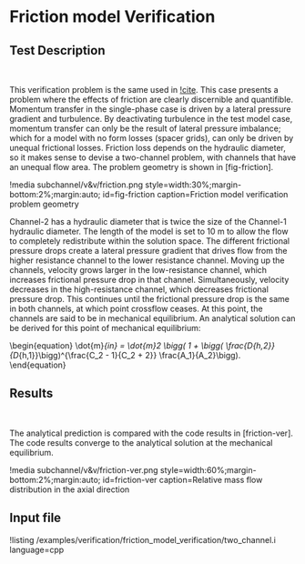 
# Friction model Verification

## Test Description

&nbsp;

This verification problem is the same used in [!cite](CTF-Verification). This case presents a problem where the effects of friction are clearly discernible and quantifible. Momentum transfer in the single-phase case is driven by a lateral pressure gradient and turbulence. By deactivating turbulence in the test model case, momentum transfer can only be the result of lateral pressure imbalance; which for a model with no form losses (spacer grids), can only be driven by unequal frictional losses. Friction loss depends on the hydraulic diameter, so it makes sense to devise a two-channel problem, with channels that have an unequal flow area. The problem geometry is shown in [fig-friction].

!media subchannel/v&v/friction.png
    style=width:30%;margin-bottom:2%;margin:auto;
    id=fig-friction
    caption=Friction model verification problem geometry

Channel-2 has a hydraulic diameter that is twice the size of the Channel-1 hydraulic diameter. The length of the model is set to 10 m to allow the flow to completely redistribute within the solution space. The different frictional pressure drops create a lateral pressure gradient that drives flow from the higher resistance channel to the lower resistance channel. Moving up the channels, velocity grows larger in the low-resistance channel, which increases frictional pressure drop in that channel. Simultaneously, velocity decreases in the high-resistance channel, which decreases frictional pressure drop. This continues until the frictional pressure drop is the same in both channels, at which point crossflow ceases. At this point, the channels are said to be in mechanical equilibrium. An analytical solution can be derived for this point of mechanical equilibrium:

\begin{equation}
\dot{m}_{in} = \dot{m}_2 \bigg( 1 + \bigg(  \frac{D_{h,2}}{D_{h,1}}\bigg)^{\frac{C_2 - 1}{C_2 + 2}} \frac{A_1}{A_2}\bigg).
\end{equation}

## Results

&nbsp;

The analytical prediction is compared with the code results in [friction-ver]. The code results converge to the analytical solution at the mechanical equilibrium.

!media subchannel/v&v/friction-ver.png
    style=width:60%;margin-bottom:2%;margin:auto;
    id=friction-ver
    caption=Relative mass flow distribution in the axial direction

## Input file

!listing /examples/verification/friction_model_verification/two_channel.i language=cpp